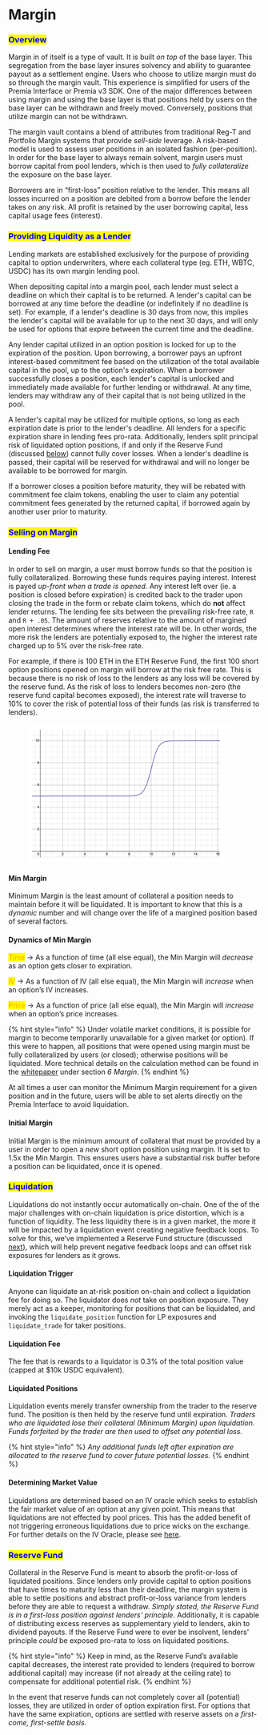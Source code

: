 # Margin

###

### <mark style="color:blue;">Overview</mark>

Margin in of itself is a type of vault. It is built _on top_ of the base layer. This segregation from the base layer insures solvency and ability to guarantee payout as a settlement engine. Users who choose to utilize margin must do so through the margin vault. This experience is simplified for users of the Premia Interface or Premia v3 SDK. One of the major differences between using margin and using the base layer is that positions held by users on the base layer can be withdrawn and freely moved. Conversely, positions that utilize margin can not be withdrawn.

The margin vault contains a blend of attributes from traditional Reg-T and Portfolio Margin systems that provide _sell-side_ leverage. A risk-based model is used to assess user positions in an isolated fashion (per-position). In order for the base layer to always remain solvent, margin users must borrow capital from pool lenders, which is then used to _fully collateralize_ the exposure on the base layer.

Borrowers are in “first-loss” position relative to the lender. This means all losses incurred on a position are debited from a borrow before the lender takes on any risk. All profit is retained by the user borrowing capital, less capital usage fees (interest).

### <mark style="color:blue;">Providing Liquidity as a Lender</mark>

Lending markets are established exclusively for the purpose of providing capital to option underwriters, where each collateral type (eg. ETH, WBTC, USDC) has its own margin lending pool.

When depositing capital into a margin pool, each lender must select a deadline on which their capital is to be returned. A lender's capital can be borrowed at any time before the deadline (or indefinitely if no deadline is set). For example, if a lender's deadline is 30 days from now, this implies the lender's capital will be available for up to the next 30 days, and will only be used for options that expire between the current time and the deadline.

Any lender capital utilized in an option position is locked for up to the expiration of the position. Upon borrowing, a borrower pays an upfront interest-based commitment fee based on the utilization of the total available capital in the pool, up to the option's expiration. When a borrower successfully closes a position, each lender's capital is unlocked and immediately made available for further lending or withdrawal. At any time, lenders may withdraw any of their capital that is not being utilized in the pool.

A lender's capital may be utilized for multiple options, so long as each expiration date is prior to the lender's deadline. All lenders for a specific expiration share in lending fees pro-rata. Additionally, lenders split principal risk of liquidated option positions, if and only if the Reserve Fund (discussed [below](margin.md#reserve-fund)) cannot fully cover losses. When a lender's deadline is passed, their capital will be reserved for withdrawal and will no longer be available to be borrowed for margin.

If a borrower closes a position before maturity, they will be rebated with commitment fee claim tokens, enabling the user to claim any potential commitment fees generated by the returned capital, if borrowed again by another user prior to maturity.

### <mark style="color:blue;">Selling on Margin</mark>

#### Lending Fee

In order to sell on margin, a user must borrow funds so that the position is fully collateralized. Borrowing these funds requires paying interest. Interest is payed _up-front when a trade is opened._ Any interest left over (ie. a position is closed before expiration) is credited back to the trader upon closing the trade in the form or rebate claim tokens, which do **not** affect lender returns. The lending fee sits between the prevailing risk-free rate, `R` and `R + .05`. The amount of reserves relative to the amount of margined open interest determines where the interest rate will be. In other words, the more risk the lenders are potentially exposed to, the higher the interest rate charged up to 5% over the risk-free rate.

For example, if there is 100 ETH in the ETH Reserve Fund, the first 100 short option positions opened on margin will borrow at the risk free rate. This is because there is no risk of loss to the lenders as any loss will be covered by the reserve fund. As the risk of loss to lenders becomes non-zero (the reserve fund capital becomes exposed), the interest rate will traverse to 10% to cover the risk of potential loss of their funds (as risk is transferred to lenders).

<figure><img src="../.gitbook/assets/Screenshot 2023-03-28 at 3.59.28 PM.png" alt=""><figcaption></figcaption></figure>

#### Min Margin

Minimum Margin is the least amount of collateral a position needs to maintain before it will be liquidated. It is important to know that this is a _dynamic_ number and will change over the life of a margined position based of several factors.

#### Dynamics of Min Margin

<mark style="color:orange;">Time</mark> → As a function of time (all else equal), the Min Margin will _decrease_ as an option gets closer to expiration.

<mark style="color:orange;">IV</mark> → As a function of IV (all else equal), the Min Margin will _increase_ when an option’s IV increases.

<mark style="color:orange;">Price</mark> → As a function of price (all else equal), the Min Margin will _increase_ when an option’s price increases.

{% hint style="info" %}
Under volatile market conditions, it is possible for margin to become temporarily unavailable for a given market (or option). If this were to happen, all positions that were opened using margin must be fully collateralized by users (or closed); otherwise positions will be liquidated. More technical details on the calculation method can be found in the [whitepaper](https://premia.finance/v3.pdf) under section _6 Margin_.
{% endhint %}

At all times a user can monitor the Minimum Margin requirement for a given position and in the future, users will be able to set alerts directly on the Premia Interface to avoid liquidation.

#### Initial Margin

Initial Margin is the minimum amount of collateral that must be provided by a user in order to open a _new_ short option position using margin. It is set to 1.5x the Min Margin. This ensures users have a substantial risk buffer before a position can be liquidated, once it is opened.

### <mark style="color:blue;">Liquidation</mark>

Liquidations do not instantly occur automatically on-chain. One of the of the major challenges with on-chain liquidation is price distortion, which is a function of liquidity. The less liquidity there is in a given market, the more it will be impacted by a liquidation event creating negative feedback loops. To solve for this, we’ve implemented a Reserve Fund structure (discussed [next](margin.md#reserve-fund)), which will help prevent negative feedback loops and can offset risk exposures for lenders as it grows.

#### Liquidation Trigger

Anyone can liquidate an at-risk position on-chain and collect a liquidation fee for doing so. The liquidator does _not_ take on position exposure. They merely act as a keeper, monitoring for positions that can be liquidated, and invoking the `liquidate_position` function for LP exposures and `liquidate_trade` for taker positions.

#### Liquidation Fee

The fee that is rewards to a liquidator is 0.3% of the total position value (capped at $10k USDC equivalent).

#### Liquidated Positions

Liquidation events merely transfer ownership from the trader to the reserve fund. The position is then held by the reserve fund until expiration. _Traders who are liquidated lose their collateral (Minimum Margin) upon liquidation. Funds forfeited by the trader are then used to offset any potential loss._

{% hint style="info" %}
&#x20;_Any additional funds left after expiration are allocated to the reserve fund to cover future potential losses._
{% endhint %}

#### Determining Market Value

Liquidations are determined based on an IV oracle which seeks to establish the fair market value of an option at any given point. This means that liquidations are not effected by pool prices. This has the added benefit of not triggering erroneous liquidations due to price wicks on the exchange. For further details on the IV Oracle, please see [here](oracles.md#iv-oracle).

### <mark style="color:blue;">Reserve Fund</mark>

Collateral in the Reserve Fund is meant to absorb the profit-or-loss of liquidated positions. Since lenders only provide capital to option positions that have times to maturity less than their deadline, the margin system is able to settle positions and abstract profit-or-loss variance from lenders before they are able to request a withdraw. _Simply stated, the Reserve Fund is in a first-loss position against lenders' principle._ Additionally, it is capable of distributing excess reserves as supplementary yield to lenders, akin to dividend payouts. If the Reserve Fund were to ever be insolvent, lenders' principle _could_ be exposed pro-rata to loss on liquidated positions.

{% hint style="info" %}
&#x20;Keep in mind, as the Reserve Fund’s available capital decreases, the interest rate provided to lenders (required to borrow additional capital) may increase (if not already at the ceiling rate) to compensate for additional potential risk.
{% endhint %}

In the event that reserve funds can not completely cover all (potential) losses, they are utilized in order of option expiration first. For options that have the same expiration, options are settled with reserve assets on a _first-come, first-settle basis_.
